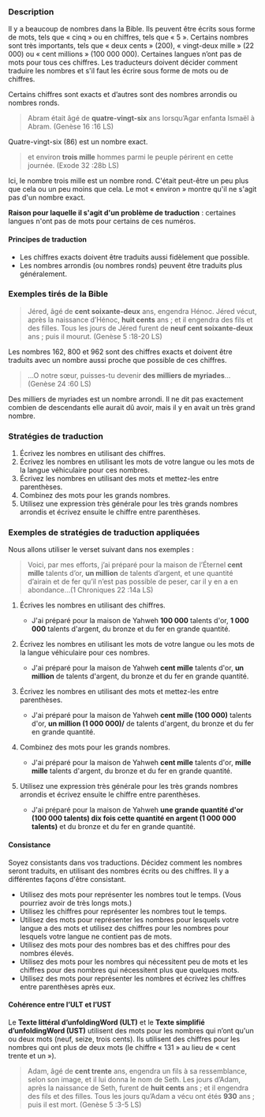 
### Description

Il y a beaucoup de nombres dans la Bible. Ils peuvent être écrits sous forme de mots, tels que « cinq » ou en chiffres, tels que « 5 ». Certains nombres sont très importants, tels que « deux cents » (200), « vingt-deux mille » (22 000) ou « cent millions » (100 000 000). Certaines langues n’ont pas de mots pour tous ces chiffres. Les traducteurs doivent décider comment traduire les nombres et s'il faut les écrire sous forme de mots ou de chiffres.

Certains chiffres sont exacts et d’autres sont des nombres arrondis ou nombres ronds.

>Abram était âgé de **quatre-vingt-six** ans lorsqu’Agar enfanta Ismaël à Abram. (Genèse 16 :16 LS)

Quatre-vingt-six (86) est un nombre exact.

>et environ **trois mille** hommes parmi le peuple périrent en cette journée. (Exode 32 :28b LS)

Ici, le nombre trois mille est un nombre rond. C'était peut-être un peu plus que cela ou un peu moins que cela. Le mot « environ » montre qu'il ne s'agit pas d'un nombre exact.

**Raison pour laquelle il s'agit d'un problème de traduction** : certaines langues n'ont pas de mots pour certains de ces numéros.


#### Principes de traduction

* Les chiffres exacts doivent être traduits aussi fidèlement que possible.
* Les nombres arrondis (ou nombres ronds) peuvent être traduits plus généralement.


### Exemples tirés de la Bible

>Jéred, âgé de **cent soixante-deux** ans, engendra Hénoc. Jéred vécut, après la naissance d’Hénoc, **huit cents** ans ; et il engendra des fils et des filles. Tous les jours de Jéred furent de **neuf cent soixante-deux** ans ; puis il mourut. (Genèse 5 :18-20 LS)

Les nombres 162, 800 et 962 sont des chiffres exacts et doivent être traduits avec un nombre aussi proche que possible de ces chiffres.

>…O notre sœur, puisses-tu devenir **des milliers de myriades**…(Genèse 24 :60 LS)

Des milliers de myriades est un nombre arrondi. Il ne dit pas exactement combien de descendants elle aurait dû avoir, mais il y en avait un très grand nombre.


### Stratégies de traduction

1. Écrivez les nombres en utilisant des chiffres.
1. Écrivez les nombres en utilisant les mots de votre langue ou les mots de la langue véhiculaire pour ces nombres.
1. Écrivez les nombres en utilisant des mots et mettez-les entre parenthèses.
1. Combinez des mots pour les grands nombres.
1. Utilisez une expression très générale pour les très grands nombres arrondis et écrivez ensuite le chiffre entre parenthèses.


### Exemples de stratégies de traduction appliquées

Nous allons utiliser le verset suivant dans nos exemples :

>Voici, par mes efforts, j’ai préparé pour la maison de l’Éternel **cent mille** talents d’or, **un million** de talents d’argent, et une quantité d’airain et de fer qu’il n’est pas possible de peser, car il y en a en abondance…(1 Chroniques 22 :14a LS)

1. Écrives les nombres en utilisant des chiffres.

    * J'ai préparé pour la maison de Yahweh **100 000** talents d'or, **1 000 000** talents d'argent, du bronze et du fer en grande quantité.

1. Écrivez les nombres en utilisant les mots de votre langue ou les mots de la langue véhiculaire pour ces nombres.

    * J'ai préparé pour la maison de Yahweh **cent mille** talents d'or, **un million** de talents d'argent, du bronze et du fer en grande quantité.

1. Écrivez les nombres en utilisant des mots et mettez-les entre parenthèses.

    * J'ai préparé pour la maison de Yahweh **cent mille (100 000)** talents d'or, **un million (1 000 000)/** de talents d'argent, du bronze et du fer en grande quantité.

1. Combinez des mots pour les grands nombres.

    * J'ai préparé pour la maison de Yahweh **cent mille** talents d'or, **mille mille** talents d'argent, du bronze et du fer en grande quantité.

1. Utilisez une expression très générale pour les très grands nombres arrondis et écrivez ensuite le chiffre entre parenthèses.

    * J'ai préparé pour la maison de Yahweh **une grande quantité d'or (100 000 talents) dix fois cette quantité en argent (1 000 000 talents)** et du bronze et du fer en grande quantité.


#### Consistance

Soyez consistants dans vos traductions. Décidez comment les nombres seront traduits, en utilisant des nombres écrits ou des chiffres. Il y a différentes façons d'être consistant.

* Utilisez des mots pour représenter les nombres tout le temps. (Vous pourriez avoir de très longs mots.)
* Utilisez les chiffres pour représenter les nombres tout le temps.
* Utilisez des mots pour représenter les nombres pour lesquels votre langue a des mots et utilisez des chiffres pour les nombres pour lesquels votre langue ne contient pas de mots.
* Utilisez des mots pour des nombres bas et des chiffres pour des nombres élevés.
* Utilisez des mots pour les nombres qui nécessitent peu de mots et les chiffres pour des nombres qui nécessitent plus que quelques mots.
* Utilisez des mots pour représenter les nombres et écrivez les chiffres entre parenthèses après eux.


#### Cohérence entre l’ULT et l’UST

Le **Texte littéral d’unfoldingWord (ULT)** et le **Texte simplifié d’unfoldingWord (UST)** utilisent des mots pour les nombres qui n’ont qu'un ou deux mots (neuf, seize, trois cents). Ils utilisent des chiffres pour les nombres qui ont plus de deux mots (le chiffre « 131 » au lieu de « cent trente et un »).

>Adam, âgé de **cent trente** ans, engendra un fils à sa ressemblance, selon son image, et il lui donna le nom de Seth. Les jours d’Adam, après la naissance de Seth, furent de **huit cents** ans ; et il engendra des fils et des filles. Tous les jours qu’Adam a vécu ont étés **930** ans ; puis il est mort. (Genèse 5 :3-5 LS)
